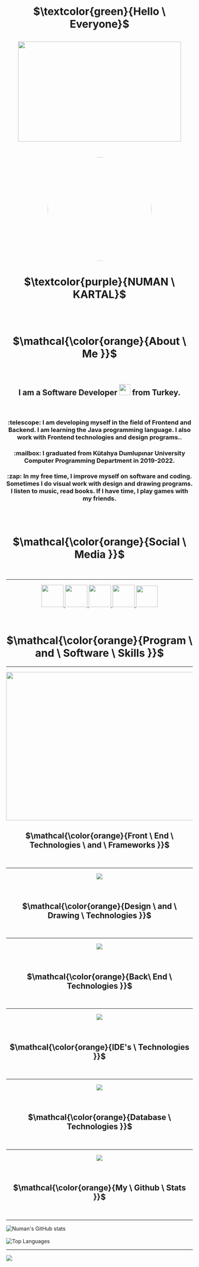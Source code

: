 
## <h1 align="center">$\textcolor{green}{Hello \ Everyone}$</h1>

##

## <div align="center"><img margin="auto" width="440" height="270" src= "https://i.hizliresim.com/il8eexu.png" /></div><br/>

<div align="center"><img margin="auto" width="280" height="280" style="border-radius:50%" src= "https://i.hizliresim.com/pgad7rt.png"  /></div>

<h1 align="center">$\textcolor{purple}{NUMAN \ KARTAL}$</h1><br/><br/>

## <h1 align="center">$\mathcal{\color{orange}{About \ Me }}$</h1><br/>


<h2 align=center>I am a Software Developer <img src="https://media.giphy.com/media/WUlplcMpOCEmTGBtBW/giphy.gif" width="30"> from Turkey.</h2><br/>

<h3 align="center">:telescope: I am developing myself in the field of Frontend and Backend. I am learning the Java programming language. I also work with Frontend technologies and design programs..</h3>

<h3 align="center">:mailbox: I graduated from Kütahya Dumlupınar University Computer Programming Department in 2019-2022.</h3>

<h3 align=center>:zap: In my free time, I improve myself on software and coding. Sometimes I do visual work with design and drawing programs. I listen to music, read books. If I have time, I play games with my friends.</h3><br/><br/>

## <h1 align="center">$\mathcal{\color{orange}{Social \ Media }}$</h1><br/>
---

<p align="center">
  <a href="https://instagram.com/zaharyasx">
    <img width="60" height="60"  src="https://skillicons.dev/icons?i=instagram" />
  </a>
  
 <a href="https://twitter.com/Zaharyasx">
    <img width="60" height="60"  src="https://skillicons.dev/icons?i=twitter" />
  </a>
 
 <a href="https://linkedin.com/in/numankartall">
    <img width="60" height="60"  src="https://skillicons.dev/icons?i=linkedin" />
  </a>
 
 <a href="https://discord.com/EfficientHouse">
    <img width="60" height="60" src="https://skillicons.dev/icons?i=discord" />
  </a>
 
 <a href="https://github.com/NumanKartall/EfficientHouseJava">
    <img width="58" height="58" src="https://user-images.githubusercontent.com/19970595/196669301-8cd9fc25-3f95-42d2-b965-94a5063ef865.jpg"/>
  </a>
</p><br/>

## <h1 align="center">$\mathcal{\color{orange}{Program \ and \ Software \ Skills }}$</h1>
---
 <div align="center">
  <img src="https://media.giphy.com/media/dWesBcTLavkZuG35MI/giphy.gif" width="600" height="400"/>
</div>

## <h2 align="center">$\mathcal{\color{orange}{Front \ End \ Technologies \ and \ Frameworks }}$</h2><br/>
---
<p align="center" width="58" height="58">
  <a href="#">
    <img src="https://skillicons.dev/icons?i=html,css,js,bootstrap,tailwind,netlify" />
  </a>
</p><br/>

## <h2 align="center">$\mathcal{\color{orange}{Design \ and \ Drawing \ Technologies }}$</h2><br/>
---
<p align="center" width="58" height="58">
  <a href="#">
    <img src="https://skillicons.dev/icons?i=figma,ai,ps,xd" />
  </a>
</p><br/>

## <h2 align="center">$\mathcal{\color{orange}{Back\ End \ Technologies }}$</h2><br/>
---
<p align="center" width="58" height="58">
  <a href="#">
    <img src="https://skillicons.dev/icons?i=java" />
  </a>
</p><br/>

## <h2 align="center">$\mathcal{\color{orange}{IDE's \ Technologies }}$</h2><br/>
---
<p align="center" width="58" height="58">
  <a href="#">
    <img src="https://skillicons.dev/icons?i=idea,visualstudio,vscode" />
  </a>
</p><br/>

## <h2 align="center">$\mathcal{\color{orange}{Database \ Technologies }}$</h2><br/>
---
<p align="center" width="58" height="58">
  <a href="#">
    <img src="https://skillicons.dev/icons?i=mysql" />
  </a>
</p><br/>

## <h2 align="center">$\mathcal{\color{orange}{My \ Github \ Stats }}$</h2><br/>
---
![Numan's GitHub stats](https://github-readme-stats.vercel.app/api?username=NumanKartall&show_icons=true&theme=radical&icon_color=orange&border_color=yellow&card_width=1000)<br/><br/>
![Top Languages](https://github-readme-stats.vercel.app/api/top-langs/?username=NumanKartall&langs_count=8&theme=tokyonight&card_width=1000)<br/>


---
[![](https://visitcount.itsvg.in/api?id=NumanKartall&label=Profile%20Views&color=5&icon=8&pretty=true)](https://visitcount.itsvg.in)
